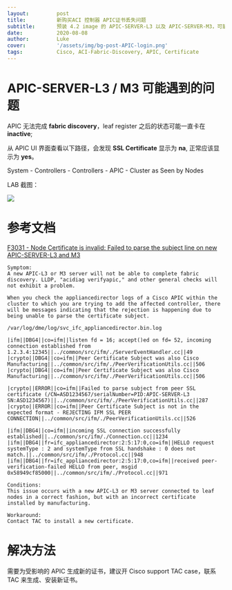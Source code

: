 ```yaml
---
layout:         post
title:          新购买ACI 控制器 APIC证书丢失问题
subtitle:       预装 4.2 image 的 APIC-SERVER-L3 以及 APIC-SERVER-M3，可能遇到证书不好用的问题
date:           2020-08-08
author:         Luke
cover:          '/assets/img/bg-post-APIC-login.png'
tags:           Cisco, ACI-Fabric-Discovery, APIC, Certificate
---
```


# APIC-SERVER-L3 / M3 可能遇到的问题
APIC 无法完成 **fabric discovery**，leaf register 之后的状态可能一直卡在 **inactive**;

从 APIC UI 界面查看以下路径，会发现 **SSL Certificate** 显示为 **na**, 正常应该显示为 **yes**。

System - Controllers - Controllers - APIC - Cluster as Seen by Nodes

LAB 截图：

![](https://tva1.sinaimg.cn/large/007S8ZIlgy1ghjcgqy20jj324c0u0qdo.jpg)

# 参考文档

[F3031 - Node Certificate is invalid: Failed to parse the subject line on new APIC-SERVER-L3 and M3](https://bst.cloudapps.cisco.com/bugsearch/bug/CSCvu62127/?rfs=iqvred)

```
Symptom:
A new APIC-L3 or M3 server will not be able to complete fabric discovery. LLDP, "acidiag verifyapic," and other general checks will not exhibit a problem.

When you check the appliancedirector logs of a Cisco APIC within the cluster to which you are trying to add the affected controller, there will be messages indicating that the rejection is happening due to being unable to parse the certificate subject.

/var/log/dme/log/svc_ifc_appliancedirector.bin.log

|ifm||DBG4||co=ifm||listen fd = 16; accept()ed on fd= 52, incoming connection established from 1.2.3.4:12345||../common/src/ifm/./ServerEventHandler.cc||49
|crypto||DBG4||co=ifm||Peer Certificate Subject was also Cisco Manufacturing||../common/src/ifm/./PeerVerificationUtils.cc||506
|crypto||DBG4||co=ifm||Peer Certificate Subject was also Cisco Manufacturing||../common/src/ifm/./PeerVerificationUtils.cc||506

|crypto||ERROR||co=ifm||Failed to parse subject from peer SSL certificate (/CN=ASD1234567/serialNumber=PID:APIC-SERVER-L3 SN:ASD1234567)||../common/src/ifm/./PeerVerificationUtils.cc||287
|crypto||ERROR||co=ifm||Peer Certificate Subject is not in the expected format - REJECTING IFM SSL PEER CONNECTION||../common/src/ifm/./PeerVerificationUtils.cc||526

|ifm||DBG4||co=ifm||incoming SSL connection successfully established||../common/src/ifm/./Connection.cc||1234
|ifm||DBG4||fr=ifc_appliancedirector:2:5:17:0,co=ifm||HELLO request systemType : 2 and systemType from SSL handshake : 0 does not match.||../common/src/ifm/./Protocol.cc||948
|ifm||DBG4||fr=ifc_appliancedirector:2:5:17:0,co=ifm||received peer-verification-failed HELLO from peer, msgid 0x58949cf85000||../common/src/ifm/./Protocol.cc||971

Conditions:
This issue occurs with a new APIC-L3 or M3 server connected to leaf nodes in a correct fashion, but with an incorrect certificate installed by manufacturing.

Workaround:
Contact TAC to install a new certificate.
```

# 解决方法

需要为受影响的 APIC 生成新的证书，建议开 Cisco support TAC case，联系 TAC 来生成、安装新证书。
